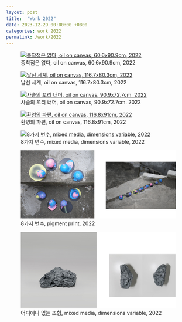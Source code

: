 ```yaml
---
layout: post
title:  "Work 2022"
date: 2023-12-29 00:00:00 +0800
categories: work 2022
permalink: /work/2022
---
```


<figure class="work">
  <a href="/assets/img/work/2022/1.jpg" data-lightbox="work-2022" data-title="종착점은 없다, oil on canvas, 60.6x90.9cm, 2022">
    <img src="/assets/img/work/2022/1.jpg" alt="종착점은 없다, oil on canvas, 60.6x90.9cm, 2022" title="종착점은 없다, oil on canvas, 60.6x90.9cm, 2022">
  </a>
  <figcaption>종착점은 없다, oil on canvas, 60.6x90.9cm, 2022</figcaption>
</figure>

<figure class="work">
  <a href="/assets/img/work/2022/2.jpg" data-lightbox="work-2022" data-title="날선 세계, oil on canvas, 116.7x80.3cm, 2022">
    <img src="/assets/img/work/2022/2.jpg" alt="날선 세계, oil on canvas, 116.7x80.3cm, 2022" title="날선 세계, oil on canvas, 116.7x80.3cm, 2022">
  </a>
  <figcaption>날선 세계, oil on canvas, 116.7x80.3cm, 2022</figcaption>
</figure>

<figure class="work">
  <a href="/assets/img/work/2022/3.jpg" data-lightbox="work-2022" data-title="사슬의 꼬리 너머, oil on canvas, 90.9x72.7cm. 2022">
    <img src="/assets/img/work/2022/3.jpg" alt="사슬의 꼬리 너머, oil on canvas, 90.9x72.7cm. 2022" title="사슬의 꼬리 너머, oil on canvas, 90.9x72.7cm. 2022">
  </a>
  <figcaption>사슬의 꼬리 너머, oil on canvas, 90.9x72.7cm. 2022</figcaption>
</figure>

<figure class="work">
  <a href="/assets/img/work/2022/4.jpg" data-lightbox="work-2022" data-title="환영의 파편, oil on canvas, 116.8x91cm, 2022">
    <img src="/assets/img/work/2022/4.jpg" alt="환영의 파편, oil on canvas, 116.8x91cm, 2022" title="환영의 파편, oil on canvas, 116.8x91cm, 2022">
  </a>
  <figcaption>환영의 파편, oil on canvas, 116.8x91cm, 2022</figcaption>
</figure>

<figure class="work">
  <a href="/assets/img/work/2022/5.jpg" data-lightbox="work-2022" data-title="8가지 변수, mixed media, dimensions variable, 2022">
    <img src="/assets/img/work/2022/5.jpg" alt="8가지 변수, mixed media, dimensions variable, 2022" title="8가지 변수, mixed media, dimensions variable, 2022">
  </a>
  <figcaption>8가지 변수, mixed media, dimensions variable, 2022</figcaption>
</figure>

<figure class="work">
  <a href="/assets/img/work/2022/6.jpg" data-lightbox="work-2022" data-title="8가지 변수, pigment print, 2022">
    <img src="/assets/img/work/2022/6.jpg" alt="8가지 변수, pigment print, 2022" title="8가지 변수, pigment print, 2022">
  </a>
  <figcaption>8가지 변수, pigment print, 2022</figcaption>
</figure>

<figure class="work">
  <a href="/assets/img/work/2022/7.jpg" data-lightbox="work-2022" data-title="어디에나 있는 조형, mixed media, dimensions variable, 2022">
    <img src="/assets/img/work/2022/7.jpg" alt="어디에나 있는 조형, mixed media, dimensions variable, 2022" title="어디에나 있는 조형, mixed media, dimensions variable, 2022">
  </a>
  <figcaption>어디에나 있는 조형, mixed media, dimensions variable, 2022</figcaption>
</figure>